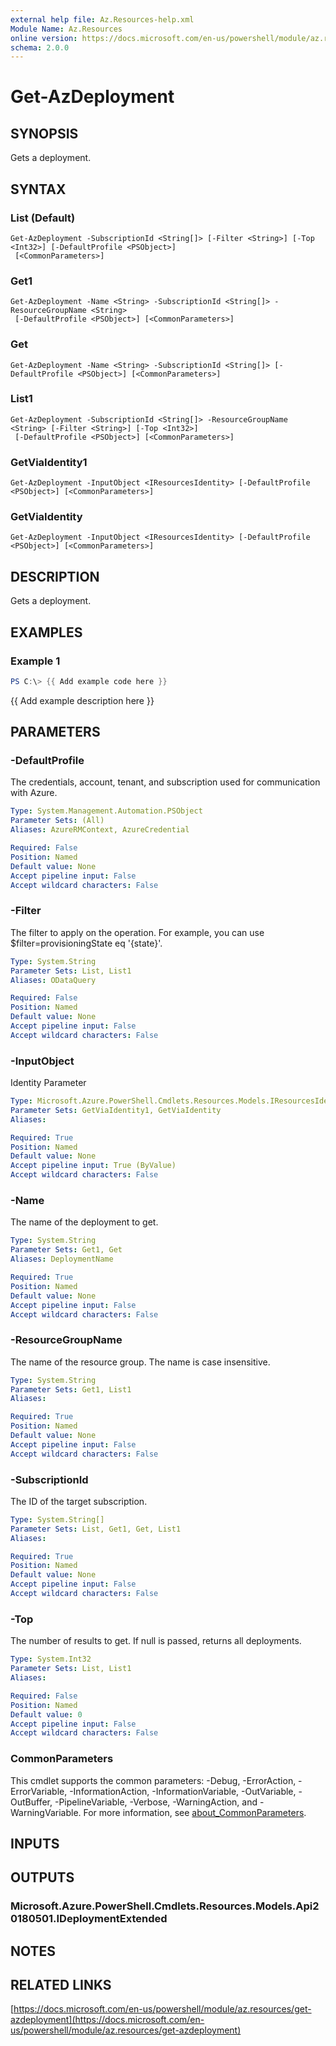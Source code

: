 ```yaml
---
external help file: Az.Resources-help.xml
Module Name: Az.Resources
online version: https://docs.microsoft.com/en-us/powershell/module/az.resources/get-azdeployment
schema: 2.0.0
---
```


# Get-AzDeployment

## SYNOPSIS
Gets a deployment.

## SYNTAX

### List (Default)
```
Get-AzDeployment -SubscriptionId <String[]> [-Filter <String>] [-Top <Int32>] [-DefaultProfile <PSObject>]
 [<CommonParameters>]
```

### Get1
```
Get-AzDeployment -Name <String> -SubscriptionId <String[]> -ResourceGroupName <String>
 [-DefaultProfile <PSObject>] [<CommonParameters>]
```

### Get
```
Get-AzDeployment -Name <String> -SubscriptionId <String[]> [-DefaultProfile <PSObject>] [<CommonParameters>]
```

### List1
```
Get-AzDeployment -SubscriptionId <String[]> -ResourceGroupName <String> [-Filter <String>] [-Top <Int32>]
 [-DefaultProfile <PSObject>] [<CommonParameters>]
```

### GetViaIdentity1
```
Get-AzDeployment -InputObject <IResourcesIdentity> [-DefaultProfile <PSObject>] [<CommonParameters>]
```

### GetViaIdentity
```
Get-AzDeployment -InputObject <IResourcesIdentity> [-DefaultProfile <PSObject>] [<CommonParameters>]
```

## DESCRIPTION
Gets a deployment.

## EXAMPLES

### Example 1
```powershell
PS C:\> {{ Add example code here }}
```

{{ Add example description here }}

## PARAMETERS

### -DefaultProfile
The credentials, account, tenant, and subscription used for communication with Azure.

```yaml
Type: System.Management.Automation.PSObject
Parameter Sets: (All)
Aliases: AzureRMContext, AzureCredential

Required: False
Position: Named
Default value: None
Accept pipeline input: False
Accept wildcard characters: False
```

### -Filter
The filter to apply on the operation.
For example, you can use $filter=provisioningState eq '{state}'.

```yaml
Type: System.String
Parameter Sets: List, List1
Aliases: ODataQuery

Required: False
Position: Named
Default value: None
Accept pipeline input: False
Accept wildcard characters: False
```

### -InputObject
Identity Parameter

```yaml
Type: Microsoft.Azure.PowerShell.Cmdlets.Resources.Models.IResourcesIdentity
Parameter Sets: GetViaIdentity1, GetViaIdentity
Aliases:

Required: True
Position: Named
Default value: None
Accept pipeline input: True (ByValue)
Accept wildcard characters: False
```

### -Name
The name of the deployment to get.

```yaml
Type: System.String
Parameter Sets: Get1, Get
Aliases: DeploymentName

Required: True
Position: Named
Default value: None
Accept pipeline input: False
Accept wildcard characters: False
```

### -ResourceGroupName
The name of the resource group.
The name is case insensitive.

```yaml
Type: System.String
Parameter Sets: Get1, List1
Aliases:

Required: True
Position: Named
Default value: None
Accept pipeline input: False
Accept wildcard characters: False
```

### -SubscriptionId
The ID of the target subscription.

```yaml
Type: System.String[]
Parameter Sets: List, Get1, Get, List1
Aliases:

Required: True
Position: Named
Default value: None
Accept pipeline input: False
Accept wildcard characters: False
```

### -Top
The number of results to get.
If null is passed, returns all deployments.

```yaml
Type: System.Int32
Parameter Sets: List, List1
Aliases:

Required: False
Position: Named
Default value: 0
Accept pipeline input: False
Accept wildcard characters: False
```

### CommonParameters
This cmdlet supports the common parameters: -Debug, -ErrorAction, -ErrorVariable, -InformationAction, -InformationVariable, -OutVariable, -OutBuffer, -PipelineVariable, -Verbose, -WarningAction, and -WarningVariable. For more information, see [about_CommonParameters](http://go.microsoft.com/fwlink/?LinkID=113216).

## INPUTS

## OUTPUTS

### Microsoft.Azure.PowerShell.Cmdlets.Resources.Models.Api20180501.IDeploymentExtended
## NOTES

## RELATED LINKS

[https://docs.microsoft.com/en-us/powershell/module/az.resources/get-azdeployment](https://docs.microsoft.com/en-us/powershell/module/az.resources/get-azdeployment)


